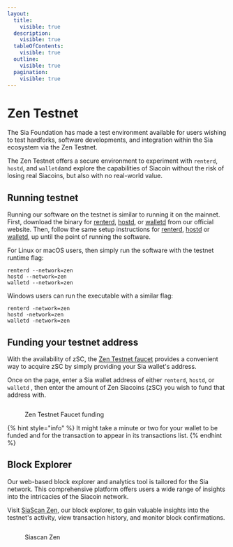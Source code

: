 ```yaml
---
layout:
  title:
    visible: true
  description:
    visible: true
  tableOfContents:
    visible: true
  outline:
    visible: true
  pagination:
    visible: true
---
```


# Zen Testnet

The Sia Foundation has made a test environment available for users wishing to test hardforks, software developments, and integration within the Sia ecosystem via the Zen Testnet.

The Zen Testnet offers a secure environment to experiment with `renterd`, `hostd`, and `walletd`and explore the capabilities of Siacoin without the risk of losing real Siacoins, but also with no real-world value.&#x20;

## Running testnet

Running our software on the testnet is similar to running it on the mainnet. First, download the binary for [renterd](https://sia.tech/rent), [hostd](https://sia.tech/host), or [walletd](https://sia.tech/wallet) from our official website. Then, follow the same setup instructions for [renterd](../renting/setting-up-renterd/), [hostd](../hosting/setting-up-hostd/) or [walletd](../wallet/setting-up-walletd/), up until the point of running the software.

For Linux or macOS users, then simply run the software with the testnet runtime flag:

```
renterd --network=zen
hostd --network=zen
walletd --network=zen
```

Windows users can run the executable with a similar flag:

```
renterd -network=zen
hostd -network=zen
walletd -network=zen
```

## Funding your testnet address

With the availability of zSC, the [Zen Testnet faucet](https://zen.siascan.com/faucet) provides a convenient way to acquire zSC by simply providing your Sia wallet's address.

Once on the page, enter a Sia wallet address of either  `renterd`, `hostd`, or `walletd` , then enter the amount of Zen Siacoins (zSC) you wish to fund that address with.&#x20;

<figure><img src="../.gitbook/assets/zen faucet funding.png" alt=""><figcaption><p>Zen Testnet Faucet funding</p></figcaption></figure>

{% hint style="info" %}
It might take a minute or two for your wallet to be funded and for the transaction to appear in its transactions list.
{% endhint %}

## Block Explorer&#x20;

Our web-based block explorer and analytics tool is tailored for the Sia network. This comprehensive platform offers users a wide range of insights into the intricacies of the Siacoin network.&#x20;

Visit [SiaScan Zen](https://zen.siascan.com), our block explorer, to gain valuable insights into the testnet's activity, view transaction history, and monitor block confirmations.&#x20;

<figure><img src="../.gitbook/assets/siascan.png" alt=""><figcaption><p>Siascan Zen</p></figcaption></figure>


